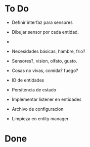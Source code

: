 # To Do

* Definir interfaz para sensores
* Dibujar sensor por cada entidad.
* 



* Necesidades básicas, hambre, frio?
* Sensores?, vision, olfato, gusto.
* Cosas no vivas, comida? fuego?
* ID de entidades
* Persitencia de estado
* Implementar listener en entidades
* Archivo de configuracion
* Limpieza en entity manager. 

# Done
